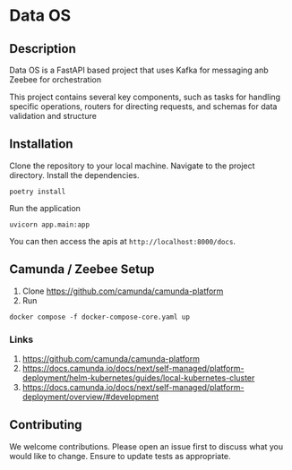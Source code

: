 # Data OS

## Description

Data OS is a FastAPI based project that uses Kafka for messaging anb Zeebee for orchestration

This project contains several key components, such as tasks for handling specific operations, routers for directing
requests, and schemas for data validation and structure

## Installation

Clone the repository to your local machine.
Navigate to the project directory.
Install the dependencies.

```shell
poetry install
```

Run the application

```shell
uvicorn app.main:app
```

You can then access the apis at `http://localhost:8000/docs`.

## Camunda / Zeebee Setup

1. Clone https://github.com/camunda/camunda-platform
2. Run

```shell
docker compose -f docker-compose-core.yaml up
 ```

### Links

1. https://github.com/camunda/camunda-platform
2. https://docs.camunda.io/docs/next/self-managed/platform-deployment/helm-kubernetes/guides/local-kubernetes-cluster
3. https://docs.camunda.io/docs/next/self-managed/platform-deployment/overview/#development

## Contributing

We welcome contributions. Please open an issue first to discuss what you would like to change. Ensure to update tests as
appropriate.